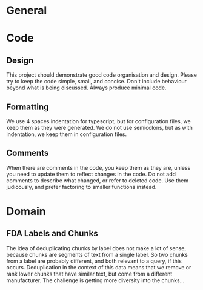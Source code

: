 # General

# Code
## Design
This project should demonstrate good code organisation and design.
Please try to keep the code simple, small, and concise. Don't include behaviour beyond what is being discussed. Álways produce minimal code.

## Formatting
We use 4 spaces indentation for typescript, but for configuration files, we keep them as they were generated. We do not use semicolons, but as with indentation, we keep them in configuration files.

## Comments
When there are comments in the code, you keep them as they are, unless you need to update them to reflect changes in the code. Do not add comments to describe what changed, or refer to deleted code. Use them judicously, and prefer factoring to smaller functions instead.

# Domain
## FDA Labels and Chunks
The idea of deduplicating chunks by label does not make a lot of sense, because chunks are segments of text from a single label. So two chunks from a label are probably different, and both relevant to a query, if this occurs.
Deduplication in the context of this data means that we remove or rank lower chunks that have similar text, but come from a different manufacturer. The challenge is getting more diversity into the chunks...
